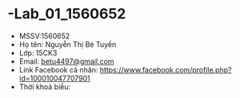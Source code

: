 # -Lab_01_1560652
- MSSV:1560652
- Họ tên: Nguyễn Thị Bé Tuyền
- Lớp: 15CK3
- Email: betu4497@gmail.com
- Link Facebook cá nhân: https://www.facebook.com/profile.php?id=100010047707901
- Thời khoá biểu:

